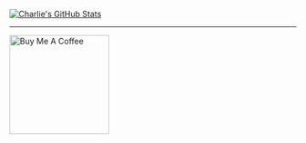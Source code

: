 [![Charlie's GitHub Stats](https://github-readme-stats.vercel.app/api?username=charlielevine&show_icons=true&theme=radical)](https://github.com/anuraghazra/github-readme-stats)

<hr/>

<a href="https://www.buymeacoffee.com/charlielevine" target="_blank"><img src="https://cdn.buymeacoffee.com/buttons/default-orange.png" alt="Buy Me A Coffee" width="175"></a>
